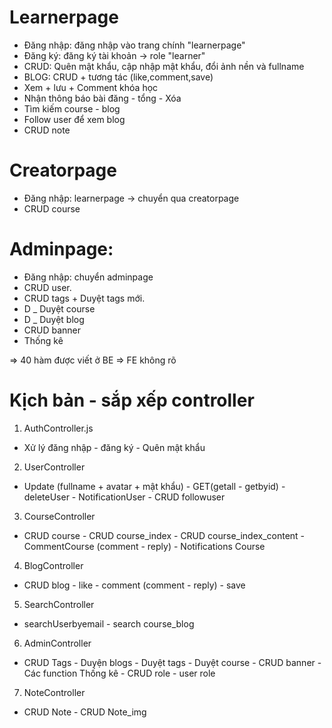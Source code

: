 # Learnerpage
+ Đăng nhập: đăng nhập vào trang chính "learnerpage"
+ Đăng ký: đăng ký tài khoản -> role "learner"
+ CRUD: Quên mật khẩu, cập nhập mật khẩu, đổi ảnh nền và fullname
+ BLOG: CRUD + tương tác (like,comment,save) 
+ Xem + lưu + Comment khóa học 
+ Nhận thông báo bài đăng - tổng - Xóa 
+ Tìm kiếm course - blog
+ Follow user để xem blog 
+ CRUD note

# Creatorpage
+ Đăng nhập: learnerpage -> chuyển qua creatorpage
+ CRUD course

# Adminpage:
+ Đăng nhập: chuyển adminpage
+ CRUD user.
+ CRUD tags + Duyệt tags mới.
+ D _ Duyệt course
+ D _ Duyệt blog
+ CRUD banner
+ Thống kê

=> 40 hàm được viết ở BE
=> FE không rõ 

# Kịch bản - sắp xếp controller
1. AuthController.js 
- Xử lý đăng nhập - đăng ký - Quên mật khẩu 
2. UserController 
- Update (fullname + avatar + mật khẩu) - GET(getall - getbyid) - deleteUser - NotificationUser - CRUD followuser
3. CourseController
- CRUD course - CRUD course_index - CRUD course_index_content - CommentCourse (comment - reply) - Notifications Course
4. BlogController
- CRUD blog - like - comment (comment - reply) - save 
5. SearchController
- searchUserbyemail - search course_blog
6. AdminController
- CRUD Tags - Duyện blogs - Duyệt tags - Duyệt course - CRUD banner - Các function Thống kê - CRUD role - user role
7. NoteController
- CRUD Note - CRUD Note_img

